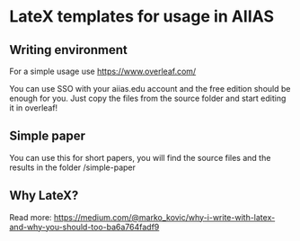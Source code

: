 # LateX templates for usage in AIIAS

## Writing environment

For a simple usage use https://www.overleaf.com/

You can use SSO with your aiias.edu account and the free edition should be enough for you. Just copy the files from the source folder and start editing it in overleaf!

## Simple paper

You can use this for short papers, you will find the source files and the results in the folder /simple-paper

## Why LateX?

Read more: https://medium.com/@marko_kovic/why-i-write-with-latex-and-why-you-should-too-ba6a764fadf9

